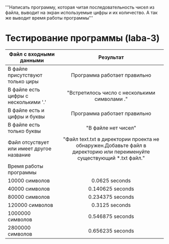 '''Написать программу, которая читая последовательность чисел из файла,
выводит на экран используемые цифры и их количество.
 А так же выводит время работы программы'''
# Тестирование программы (laba-3)
| Файл с входными данными| Результат | 
| ------------- |:------------------:| 
| В файле присутствуют только циры    | Программа работает правильно   | 
| В файле есть цифры с несколькими '.'| "Встретилось число с несколькими символами ." |
| В файле есть и цифры и буквы    | Программа работает правильно | 
| В файле есть только буквы | "В файле нет чисел"      | 
| Файл отсуствует или имеет другое название | "Файл text.txt в директории проекта не обнаружен.Добавьте файл в директорию или переименуйте существующий *.txt файл." |
| Время работы программы  |
| 10000 символов | 0.0625 seconds|
|40000 символов | 0.140625 seconds|                                                                 
| 80000 символов  | 0.234375 seconds |                                                               
| 120000 символов | 0.3125 seconds |                                                              
| 1000000 символов | 0.546875 seconds |                                                                 
| 2800000 символов | 0.656235 seconds |                                                              

  

